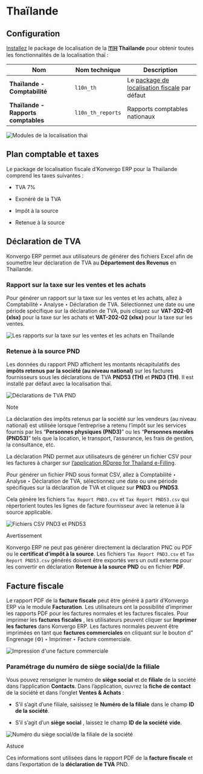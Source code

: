 # Thaïlande

## Configuration

[Installez](../../general/apps_modules#general-install) le package de
localisation de la **🇹🇭 Thaïlande** pour obtenir toutes les fonctionnalités de
la localisation thaï :

Nom | Nom technique | Description  
---|---|---  
**Thaïlande - Comptabilité** | `l10n_th` | Le [package de localisation fiscale](../fiscal_localizations#fiscal-localizations-packages) par défaut  
**Thaïlande - Rapports comptables** | `l10n_th_reports` | Rapports comptables nationaux  
![Modules de la localisation thaï](../../../_images/modules2.png)

## Plan comptable et taxes

Le package de localisation fiscale d’Konvergo ERP pour la Thaïlande comprend les taxes
suivantes :

  * TVA 7%

  * Exonéré de la TVA

  * Impôt à la source

  * Retenue à la source

## Déclaration de TVA

Konvergo ERP permet aux utilisateurs de générer des fichiers Excel afin de soumettre
leur déclaration de TVA au **Département des Revenus** en Thaïlande.

### Rapport sur la taxe sur les ventes et les achats

Pour générer un rapport sur la taxe sur les ventes et les achats, allez à
Comptabilité ‣ Analyse ‣ Déclaration de TVA. Sélectionnez une date ou une
période spécifique sur la déclaration de TVA, puis cliquez sur **VAT-202-01
(xlsx)** pour la taxe sur les achats et **VAT-202-02 (xlsx)** pour la taxe sur
les ventes.

![Les rapports sur la taxe sur les ventes et les achats en
Thaïlande](../../../_images/tax-report.png)

### Retenue à la source PND

Les données du rapport PND affichent les montants récapitulatifs des **impôts
retenus par la société (au niveau national)** sur les factures fournisseurs
sous les déclarations de TVA **PND53 (TH)** et **PND3 (TH)**. Il est installé
par défaut avec la localisation thaï.

![Déclarations de TVA PND](../../../_images/pnd-report.png)
<div class="alert alert-primary">
<p class="alert-title">
Note</p><p>La déclaration des impôts retenus par la société sur les vendeurs (au niveau national) est utilisée lorsque l’entreprise a retenu l’impôt sur les services fournis par les “<b>Personnes physiques (PND3)</b>” ou les “<b>Personnes morales (PND53)</b>” tels que la location, le transport, l’assurance, les frais de gestion, la consultance, etc.</p>
</div>

La déclaration PND permet aux utilisateurs de générer un fichier CSV pour les
factures à charger sur [l’application RDprep for Thailand
e-Filling](https://efiling.rd.go.th/rd-cms/).

Pour générer un fichier PND sous format CSV, allez à Comptabilité ‣ Analyse ‣
Déclaration de TVA, sélectionnez une date ou une période spécifiques sur la
déclaration de TVA et cliquez sur **PND3** ou **PND53**.

Cela génère les fichiers `Tax Report PND3.csv` et `Tax Report PND53.csv` qui
répertorient toutes les lignes de facture fournisseur avec la retenue à la
source applicable.

![Fichiers CSV PND3 et PND53](../../../_images/pnd3-pnd53.png)
<div class="alert alert-warning">
<p class="alert-title">
Avertissement</p><p>Konvergo ERP ne peut pas générer directement la déclaration PNC ou PDF ou le <b>certificat d’impôt à la source</b>. Les fichiers <code>Tax Report PND3.csv</code> et <code>Tax Report PND53.csv</code> générés doivent être exportés vers un outil externe pour les convertir en déclaration <b>Retenue à la source PND</b> ou en fichier <b>PDF</b>.</p>
</div>

## Facture fiscale

Le rapport PDF de la **facture fiscale** peut être généré à partir d’Konvergo ERP via
le module **Facturation**. Les utilisateurs ont la possibilité d’imprimer les
rapports PDF pour les factures normales et les factures fiscales. Pour
imprimer les **factures fiscales** , les utilisateurs peuvent cliquer sur
**Imprimer les factures** dans Konvergo ERP. Les factures normales peuvent être
imprimées en tant que **factures commerciales** en cliquant sur le bouton d”
Engrenage (⚙️) ‣ Imprimer ‣ Facture commerciale.

![Impression d'une facture commerciale](../../../_images/tax-invoice.png)

### Paramétrage du numéro de siège social/de la filiale

Vous pouvez renseigner le numéro de **siège social** et de **filiale** de la
société dans l’application **Contacts**. Dans l’application, ouvrez la **fiche
de contact** de la société et dans l’onglet **Ventes & Achats** :

  * S’il s’agit d’une filiale, saisissez le **Numéro de la filiale** dans le champ **ID de la société**.

  * S’il s’agit d’un **siège social** , laissez le champ **ID de la société** **vide**.

![Numéro du siège social/de la filiale de la
société](../../../_images/contact.png) <div class="alert alert-info">
<p class="alert-title">
Astuce</p><p>Ces informations sont utilisées dans le rapport PDF de la <b>facture fiscale</b> et dans l’exportation de la <b>déclaration de TVA</b> PND.</p>
</div>

